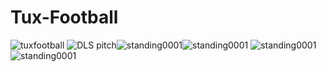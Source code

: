 

# Tux-Football
![tuxfootball](https://user-images.githubusercontent.com/87420016/132129319-0f742704-1835-4d74-8810-13e449a00372.png)
![DLS pitch](https://user-images.githubusercontent.com/87420016/132129397-3d598ed0-020a-4549-b447-fbaaf0c1a222.png)![standing0001](https://user-images.githubusercontent.com/87420016/132129455-c3ed254a-f489-4599-b585-8b101de1f418.png)![standing0001](https://user-images.githubusercontent.com/87420016/132129500-adcfd648-5e99-4b28-b9d6-d60f1d9e0100.png)
![standing0001](https://user-images.githubusercontent.com/87420016/132129477-d1d5a6da-cf3c-479a-abc4-c826304d3421.png)![standing0001](https://user-images.githubusercontent.com/87420016/132129532-4224f554-a4b1-46b9-8815-d9b102d15124.png)



